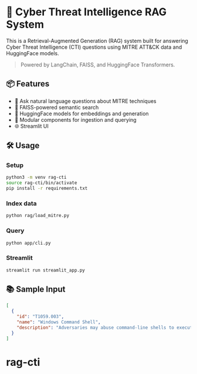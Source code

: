 # 🧠 Cyber Threat Intelligence RAG System

This is a Retrieval-Augmented Generation (RAG) system built for answering Cyber Threat Intelligence (CTI) questions using MITRE ATT&CK data and HuggingFace models.

> Powered by LangChain, FAISS, and HuggingFace Transformers.

## 📦 Features
- 💬 Ask natural language questions about MITRE techniques
- 🔎 FAISS-powered semantic search
- 🤗 HuggingFace models for embeddings and generation
- 🧱 Modular components for ingestion and querying
- 🌐 Streamlit UI

## 🛠️ Usage

### Setup

```bash
python3 -m venv rag-cti
source rag-cti/bin/activate
pip install -r requirements.txt
```

### Index data

```bash
python rag/load_mitre.py
```

### Query

```bash
python app/cli.py
```

### Streamlit

```bash
streamlit run streamlit_app.py
```

## 📚 Sample Input

```json
[
  {
    "id": "T1059.003",
    "name": "Windows Command Shell",
    "description": "Adversaries may abuse command-line shells to execute commands and scripts."
  }
]
```
# rag-cti

